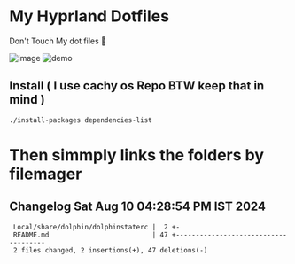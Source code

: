 # My Hyprland Dotfiles
  Don't Touch My dot files 🙂
 

  ![image](https://github.com/ALEX5402/dotfiles/assets/76860596/2fbe6020-4d76-4cf7-b052-58ff43cda405)
  ![demo](https://github.com/ALEX5402/dotfiles/assets/76860596/ff68bba7-e8da-49d3-a716-3ed3d73cfc25)

## Install ( I use cachy os Repo BTW keep that in mind )
``` ./install-packages dependencies-list ```

# Then simmply links the folders by filemager
 
## Changelog Sat Aug 10 04:28:54 PM IST 2024
```
 Local/share/dolphin/dolphinstaterc |  2 +-
 README.md                          | 47 +-------------------------------------
 2 files changed, 2 insertions(+), 47 deletions(-)
```
 
